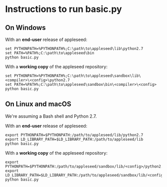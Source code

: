 Instructions to run basic.py
============================

On Windows
----------

With an **end-user** release of appleseed:

    set PYTHONPATH=%PYTHONPATH%;C:\path\to\appleseed\lib\python2.7
    set PATH=%PATH%;C:\path\to\appleseed\bin
    python basic.py

With a **working copy** of the appleseed repository:

    set PYTHONPATH=%PYTHONPATH%;C:\path\to\appleseed\sandbox\lib\<compiler>\<config>\python2.7
    set PATH=%PATH%;C:\path\to\appleseed\sandbox\bin\<compiler>\<config>
    python basic.py


On Linux and macOS
------------------

We're assuming a Bash shell and Python 2.7.

With an **end-user** release of appleseed:

    export PYTHONPATH=$PYTHONPATH:/path/to/appleseed/lib/python2.7
    export LD_LIBRARY_PATH=$LD_LIBRARY_PATH:/path/to/appleseed/lib
    python basic.py

With a **working copy** of the appleseed repository:

    export PYTHONPATH=$PYTHONPATH:/path/to/appleseed/sandbox/lib/<config>/python2.7
    export LD_LIBRARY_PATH=$LD_LIBRARY_PATH:/path/to/appleseed/sandbox/lib/<config>
    python basic.py
